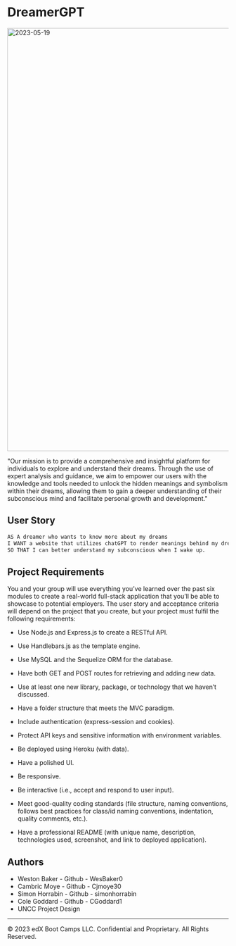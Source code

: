 # DreamerGPT

<img width="961" alt="2023-05-19" src="https://github.com/Cjmoye30/Dream_Catcher/assets/131714206/238d4d1a-0ffd-4a90-b778-2ef5bd10730e">

"Our mission is to provide a comprehensive and insightful platform for individuals to explore and understand their dreams. Through the use of expert analysis and guidance, we aim to empower our users with the knowledge and tools needed to unlock the hidden meanings and symbolism within their dreams, allowing them to gain a deeper understanding of their subconscious mind and facilitate personal growth and development."

## User Story

```md
AS A dreamer who wants to know more about my dreams
I WANT a website that utilizes chatGPT to render meanings behind my dreams
SO THAT I can better understand my subconscious when I wake up.
```

## Project Requirements

You and your group will use everything you’ve learned over the past six modules to create a real-world full-stack application that you’ll be able to showcase to potential employers. The user story and acceptance criteria will depend on the project that you create, but your project must fulfil the following requirements:

* Use Node.js and Express.js to create a RESTful API.

* Use Handlebars.js as the template engine.

* Use MySQL and the Sequelize ORM for the database.

* Have both GET and POST routes for retrieving and adding new data.

* Use at least one new library, package, or technology that we haven’t discussed.

* Have a folder structure that meets the MVC paradigm.

* Include authentication (express-session and cookies).

* Protect API keys and sensitive information with environment variables.

* Be deployed using Heroku (with data).

* Have a polished UI.

* Be responsive.

* Be interactive (i.e., accept and respond to user input).

* Meet good-quality coding standards (file structure, naming conventions, follows best practices for class/id naming conventions, indentation, quality comments, etc.).

* Have a professional README (with unique name, description, technologies used, screenshot, and link to deployed application).

## Authors
- Weston Baker - Github - WesBaker0
- Cambric Moye - Github - Cjmoye30
- Simon Horrabin - Github - simonhorrabin
- Cole Goddard - Github - CGoddard1
- UNCC Project Design

---
© 2023 edX Boot Camps LLC. Confidential and Proprietary. All Rights Reserved.
